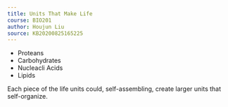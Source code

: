 ```yaml
---
title: Units That Make Life
course: BIO201
author: Houjun Liu
source: KB20200825165225
---
```


* Proteans
* Carbohydrates
* Nucleacli Acids
* Lipids

Each piece of the life units could, self-assembling, create larger units that self-organize.